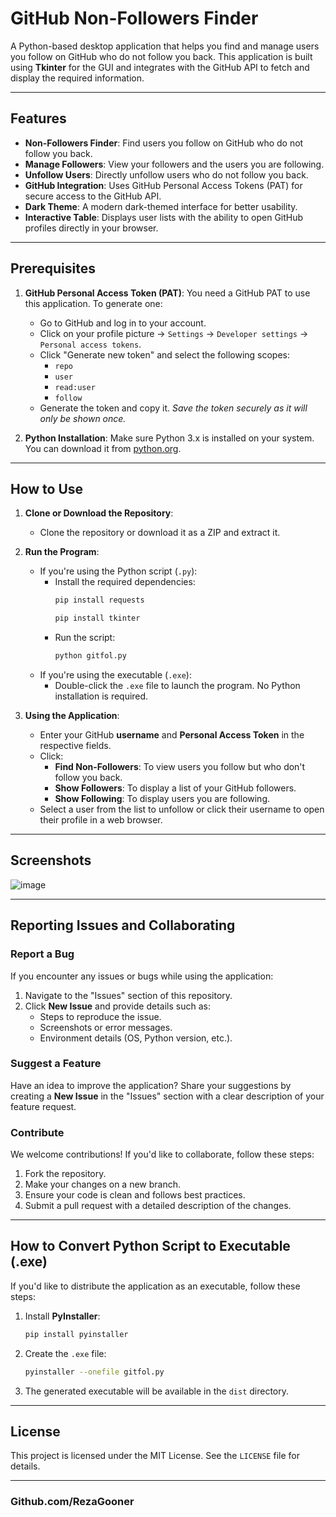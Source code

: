 # GitHub Non-Followers Finder

A Python-based desktop application that helps you find and manage users you follow on GitHub who do not follow you back. This application is built using **Tkinter** for the GUI and integrates with the GitHub API to fetch and display the required information.

---

## Features
- **Non-Followers Finder**: Find users you follow on GitHub who do not follow you back.
- **Manage Followers**: View your followers and the users you are following.
- **Unfollow Users**: Directly unfollow users who do not follow you back.
- **GitHub Integration**: Uses GitHub Personal Access Tokens (PAT) for secure access to the GitHub API.
- **Dark Theme**: A modern dark-themed interface for better usability.
- **Interactive Table**: Displays user lists with the ability to open GitHub profiles directly in your browser.

---

## Prerequisites
1. **GitHub Personal Access Token (PAT)**:
   You need a GitHub PAT to use this application. To generate one:
   - Go to GitHub and log in to your account.
   - Click on your profile picture -> `Settings` -> `Developer settings` -> `Personal access tokens`.
   - Click "Generate new token" and select the following scopes:
     - `repo`
     - `user`
     - `read:user`
     - `follow`
   - Generate the token and copy it. _Save the token securely as it will only be shown once._

2. **Python Installation**:
   Make sure Python 3.x is installed on your system. You can download it from [python.org](https://www.python.org/).

---

## How to Use
1. **Clone or Download the Repository**:
   - Clone the repository or download it as a ZIP and extract it.

2. **Run the Program**:
   - If you're using the Python script (`.py`):
     - Install the required dependencies:
       ```bash
       pip install requests
       ```
       ```bash
       pip install tkinter
       ```
     - Run the script:
       ```bash
       python gitfol.py
       ```
   - If you're using the executable (`.exe`):
     - Double-click the `.exe` file to launch the program. No Python installation is required.

3. **Using the Application**:
   - Enter your GitHub **username** and **Personal Access Token** in the respective fields.
   - Click:
     - **Find Non-Followers**: To view users you follow but who don't follow you back.
     - **Show Followers**: To display a list of your GitHub followers.
     - **Show Following**: To display users you are following.
   - Select a user from the list to unfollow or click their username to open their profile in a web browser.

---

## Screenshots
![image](https://github.com/user-attachments/assets/d25c6e34-14e6-4c7b-a1b0-cd0e68fd372b)


---

## Reporting Issues and Collaborating
### **Report a Bug**
If you encounter any issues or bugs while using the application:
1. Navigate to the "Issues" section of this repository.
2. Click **New Issue** and provide details such as:
   - Steps to reproduce the issue.
   - Screenshots or error messages.
   - Environment details (OS, Python version, etc.).

### **Suggest a Feature**
Have an idea to improve the application? Share your suggestions by creating a **New Issue** in the "Issues" section with a clear description of your feature request.

### **Contribute**
We welcome contributions! If you'd like to collaborate, follow these steps:
1. Fork the repository.
2. Make your changes on a new branch.
3. Ensure your code is clean and follows best practices.
4. Submit a pull request with a detailed description of the changes.

---

## How to Convert Python Script to Executable (.exe)
If you'd like to distribute the application as an executable, follow these steps:
1. Install **PyInstaller**:
   ```bash
   pip install pyinstaller
   ```
2. Create the `.exe` file:
   ```bash
   pyinstaller --onefile gitfol.py
   ```
3. The generated executable will be available in the `dist` directory.

---

## License
This project is licensed under the MIT License. See the `LICENSE` file for details.

---

### Github.com/RezaGooner

